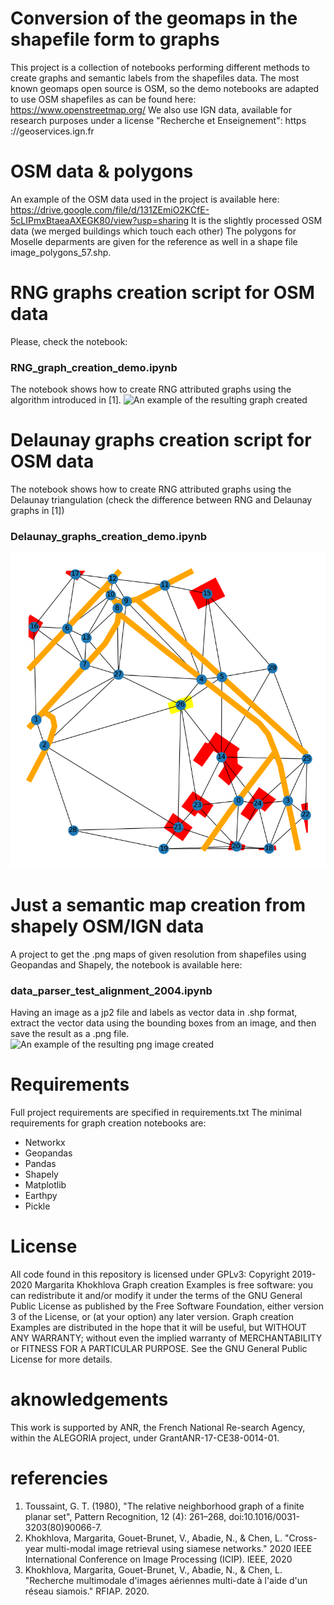 
# Conversion of the geomaps in the shapefile form to graphs

This project is a collection of notebooks performing different methods to create graphs and semantic labels from the shapefiles data.
The most known geomaps open source is OSM, so the demo notebooks are adapted to use OSM shapefiles as can be found here: https://www.openstreetmap.org/
We also use IGN data, available for research purposes under a license  "Recherche et Enseignement": https ://geoservices.ign.fr

# OSM data & polygons
An example of the OSM data used in the project is available here: https://drive.google.com/file/d/131ZEmiO2KCfE-5cLIPmxBtaeaAXEGK80/view?usp=sharing
It is the slightly processed OSM data (we merged buildings which touch each other)
The polygons for Moselle deparments are given for the reference as well in a shape file image_polygons_57.shp.

# RNG graphs creation script for OSM data
Please, check the notebook:
### RNG_graph_creation_demo.ipynb
The notebook shows how to create RNG attributed  graphs using the algorithm introduced in [1].
![An example of the resulting graph created](https://github.com/margokhokhlova/geomaps_with_pandas/blob/master/meurthe_last_ign_rng.png.png)


# Delaunay graphs creation script for OSM data
The notebook shows how to create RNG attributed  graphs using the Delaunay triangulation (check the difference between RNG and Delaunay graphs in [1])
### Delaunay_graphs_creation_demo.ipynb
![An example of the resulting graph created](https://github.com/margokhokhlova/geomaps_with_pandas/blob/master/2004_delaunay.png)
 
# Just a semantic map creation from shapely OSM/IGN data

A project to get the .png maps of given resolution  from shapefiles using Geopandas and Shapely, the notebook is available here:
### data_parser_test_alignment_2004.ipynb
Having an image as a jp2 file and labels as vector data in .shp format, extract the vector data using the bounding boxes from an image, and then save the result as a .png file. 
![An example of the resulting png image created](https://github.com/margokhokhlova/geomaps_with_pandas/blob/master/1-2017-0850-6680-LA93-0M50-E080.png)

# Requirements
Full project requirements are specified in requirements.txt
The minimal requirements for graph creation notebooks are:
* Networkx
* Geopandas
* Pandas
* Shapely
* Matplotlib
* Earthpy
* Pickle

# License
All code found in this repository is licensed under GPLv3:
Copyright 2019-2020 Margarita Khokhlova
Graph creation Examples is free software: you can redistribute it and/or modify
it under the terms of the GNU General Public License as published by
the Free Software Foundation, either version 3 of the License, or
(at your option) any later version.
Graph creation Examples are distributed in the hope that it will be useful,
but WITHOUT ANY WARRANTY; without even the implied warranty of
MERCHANTABILITY or FITNESS FOR A PARTICULAR PURPOSE.  See the
GNU General Public License for more details.

# aknowledgements
This  work  is  supported  by  ANR,  the  French  National  Re-search Agency, within the ALEGORIA project, under GrantANR-17-CE38-0014-01.

# referencies
1. Toussaint, G. T. (1980), "The relative neighborhood graph of a finite planar set", Pattern Recognition, 12 (4): 261–268, doi:10.1016/0031-3203(80)90066-7.
2. Khokhlova, Margarita, Gouet-Brunet, V., Abadie, N., & Chen, L. "Cross-year multi-modal image retrieval using siamese networks." 2020 IEEE International Conference on Image Processing (ICIP). IEEE, 2020
3. Khokhlova, Margarita, Gouet-Brunet, V., Abadie, N., & Chen, L. "Recherche multimodale d'images aériennes multi-date à l'aide d'un réseau siamois." RFIAP. 2020.

